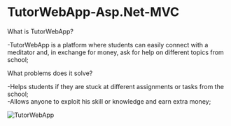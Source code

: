 # TutorWebApp-Asp.Net-MVC

What is TutorWebApp?

-TutorWebApp is a platform where students can easily connect with a meditator and, in exchange for money, ask for help on different topics from school;


What problems does it solve?

-Helps students if they are stuck at different assignments or tasks from the school;  
-Allows anyone to exploit his skill or knowledge and earn extra money;


![TutorWebApp](https://user-images.githubusercontent.com/65829311/138275075-c287e624-96bb-476f-aa1a-2de8604116f6.png)
